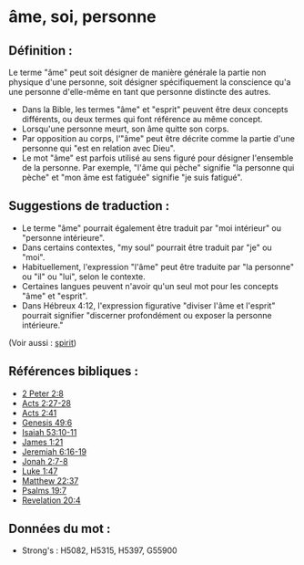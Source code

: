 # âme, soi, personne

## Définition :

Le terme "âme" peut soit désigner de manière générale la partie non physique d'une personne, soit désigner spécifiquement la conscience qu'a une personne d'elle-même en tant que personne distincte des autres.

* Dans la Bible, les termes "âme" et "esprit" peuvent être deux concepts différents, ou deux termes qui font référence au même concept.
* Lorsqu'une personne meurt, son âme quitte son corps.
* Par opposition au corps, l'"âme" peut être décrite comme la partie d'une personne qui "est en relation avec Dieu".
* Le mot "âme" est parfois utilisé au sens figuré pour désigner l'ensemble de la personne. Par exemple, "l'âme qui pèche" signifie "la personne qui pèche" et "mon âme est fatiguée" signifie "je suis fatigué".

## Suggestions de traduction :

* Le terme "âme" pourrait également être traduit par "moi intérieur" ou "personne intérieure".
* Dans certains contextes, "my soul" pourrait être traduit par "je" ou "moi".
* Habituellement, l'expression "l'âme" peut être traduite par "la personne" ou "il" ou "lui", selon le contexte.
* Certaines langues peuvent n'avoir qu'un seul mot pour les concepts "âme" et "esprit".
* Dans Hébreux 4:12, l'expression figurative "diviser l'âme et l'esprit" pourrait signifier "discerner profondément ou exposer la personne intérieure."

(Voir aussi : [spirit](../kt/spirit.md))

## Références bibliques :

* [2 Peter 2:8](rc://en/tn/help/2pe/02/08)
* [Acts 2:27-28](rc://en/tn/help/act/02/27)
* [Acts 2:41](rc://en/tn/help/act/02/41)
* [Genesis 49:6](rc://en/tn/help/gen/49/06)
* [Isaiah 53:10-11](rc://en/tn/help/isa/53/10)
* [James 1:21](rc://en/tn/help/jas/01/21)
* [Jeremiah 6:16-19](rc://en/tn/help/jer/06/16)
* [Jonah 2:7-8](rc://en/tn/help/jon/02/07)
* [Luke 1:47](rc://en/tn/help/luk/01/47)
* [Matthew 22:37](rc://en/tn/help/mat/22/37)
* [Psalms 19:7](rc://en/tn/help/psa/019/07)
* [Revelation 20:4](rc://en/tn/help/rev/20/4)

## Données du mot :

* Strong's : H5082, H5315, H5397, G55900
